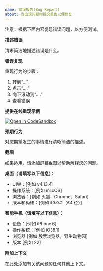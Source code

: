```yaml
---
name: 错误报告(Bug Report)
about: 当出现问题时提交报告以便修复！
---
```


注意：根据下面内容复现错误问题，以方便测试。

**描述错误**

清晰简洁地描述错误是什么。

**错误复现**

重现行为的步骤：

1. 转到“...”
2. 点击“....”
3. 向下滚动到“....”
4. 查看错误

**提供在线重现示例**

[![Open in CodeSandbox](https://img.shields.io/badge/Open%20in-CodeSandbox-blue?logo=codesandbox)](https://codesandbox.io/s/uiw-demo-forked-gk9bin)

**预期行为**

对您期望发生的事情进行清晰简洁的描述。

**截图**

如果适用，请添加屏幕截图以帮助解释您的问题。

**桌面（请填写以下信息）：**

- UIW：[例如 v4.13.4]
- 操作系统：[例如 macOS]
- 浏览器：[例如 火狐、Chrome、Safari]
- 版本和构建：[例如 59.0.2（64 位）]

**智能手机（请填写以下信息）：**

- 设备：[例如 iPhone 6]
- 操作系统：[例如 iOS8.1]
- 浏览器 [例如 股票浏览器，野生动物园]
- 版本 [例如 22]

**附加上下文**

在此处添加有关该问题的任何其他上下文。